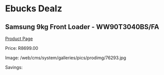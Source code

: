
# Ebucks Dealz
## Samsung 9kg Front Loader - WW90T3040BS/FA
[Product Page](https://www.ebucks.com/web/shop/productSelected.do?prodId=1226258421&catId=704981826)

Price: R8699.00

Image: /web/cms/system/galleries/pics/prodimg/76293.jpg

Savings: 


	